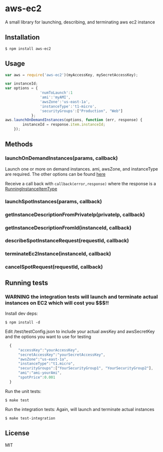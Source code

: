 # aws-ec2

  A small library for launching, describing, and terminating aws ec2 instance

## Installation

    $ npm install aws-ec2

## Usage


```js
var aws = require('aws-ec2')(myAccessKey, mySecretAccessKey);

var instanceId;
var options = {
                'numToLaunch':1
                'ami':'myAMI',
	            'awsZone':'us-east-1a',
	            'instanceType':'t1-micro',
			    'securityGroups':["Production", "Web"]
		    };
aws.launchOnDemandInstances(options, function (err, response) {
        instanceId = response.item.instanceId;
    });

```

## Methods

### launchOnDemandInstances(params, callback)
Launch one or more on demand instances.
ami, awsZone, and instanceType are required. The other options can be found [here](http://docs.amazonwebservices.com/AWSEC2/latest/APIReference/ApiReference-query-RunInstances.html)

Receive a call back with ```callback(error,response)``` where the response is a [RunningInstanceItemType](http://docs.amazonwebservices.com/AWSEC2/latest/APIReference/ApiReference-ItemType-RunningInstancesItemType.html)

### launchSpotInstances(params, callback)
### getInstanceDescriptionFromPrivateIp(privateIp, callback)
### getInstanceDescriptionFromId(instanceId, callback)
### describeSpotInstanceRequest(requestId, callback)
### terminateEc2Instance(instanceId, callback)
### cancelSpotRequest(requestId, callback)



## Running tests
### WARNING the integration tests will launch and terminate actual instances on EC2 which will cost you $$$!!
  Install dev deps:

    $ npm install -d

  Edit /test/testConfig.json to include your actual awsKey and awsSecretKey and the options you want to use for testing

```js
  {
      "accessKey":"yourAccessKey",
      "secretAccessKey":"yourSecretAccessKey",
      "awsZone":"us-east-1a",
      "instanceType":"t1.micro",
      "securityGroups":["YourSecurityGroup1", "YourSecurityGroup2"],
      "ami":"ami-yourAmi",
      "spotPrice":0.001
  }
```

  Run the unit tests:

    $ make test

  Run the integration tests:
  Again, will launch and terminate actual instances

    $ make test-integration

## License

MIT